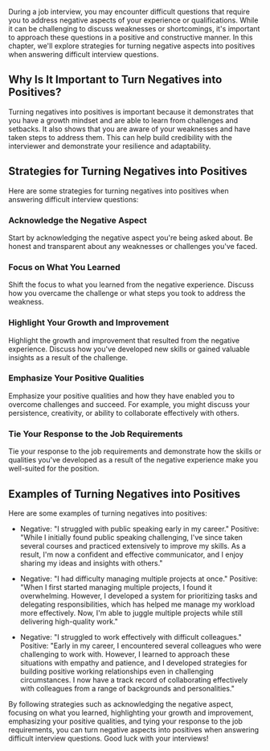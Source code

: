 
During a job interview, you may encounter difficult questions that require you to address negative aspects of your experience or qualifications. While it can be challenging to discuss weaknesses or shortcomings, it's important to approach these questions in a positive and constructive manner. In this chapter, we'll explore strategies for turning negative aspects into positives when answering difficult interview questions.

Why Is It Important to Turn Negatives into Positives?
-----------------------------------------------------

Turning negatives into positives is important because it demonstrates that you have a growth mindset and are able to learn from challenges and setbacks. It also shows that you are aware of your weaknesses and have taken steps to address them. This can help build credibility with the interviewer and demonstrate your resilience and adaptability.

Strategies for Turning Negatives into Positives
-----------------------------------------------

Here are some strategies for turning negatives into positives when answering difficult interview questions:

### Acknowledge the Negative Aspect

Start by acknowledging the negative aspect you're being asked about. Be honest and transparent about any weaknesses or challenges you've faced.

### Focus on What You Learned

Shift the focus to what you learned from the negative experience. Discuss how you overcame the challenge or what steps you took to address the weakness.

### Highlight Your Growth and Improvement

Highlight the growth and improvement that resulted from the negative experience. Discuss how you've developed new skills or gained valuable insights as a result of the challenge.

### Emphasize Your Positive Qualities

Emphasize your positive qualities and how they have enabled you to overcome challenges and succeed. For example, you might discuss your persistence, creativity, or ability to collaborate effectively with others.

### Tie Your Response to the Job Requirements

Tie your response to the job requirements and demonstrate how the skills or qualities you've developed as a result of the negative experience make you well-suited for the position.

Examples of Turning Negatives into Positives
--------------------------------------------

Here are some examples of turning negatives into positives:

* Negative: "I struggled with public speaking early in my career." Positive: "While I initially found public speaking challenging, I've since taken several courses and practiced extensively to improve my skills. As a result, I'm now a confident and effective communicator, and I enjoy sharing my ideas and insights with others."

* Negative: "I had difficulty managing multiple projects at once." Positive: "When I first started managing multiple projects, I found it overwhelming. However, I developed a system for prioritizing tasks and delegating responsibilities, which has helped me manage my workload more effectively. Now, I'm able to juggle multiple projects while still delivering high-quality work."

* Negative: "I struggled to work effectively with difficult colleagues." Positive: "Early in my career, I encountered several colleagues who were challenging to work with. However, I learned to approach these situations with empathy and patience, and I developed strategies for building positive working relationships even in challenging circumstances. I now have a track record of collaborating effectively with colleagues from a range of backgrounds and personalities."

By following strategies such as acknowledging the negative aspect, focusing on what you learned, highlighting your growth and improvement, emphasizing your positive qualities, and tying your response to the job requirements, you can turn negative aspects into positives when answering difficult interview questions. Good luck with your interviews!
